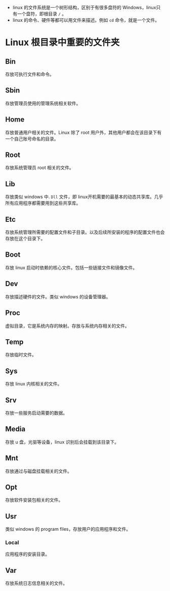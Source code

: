 + linux 的文件系统是一个树形结构，区别于有很多盘符的 Windows，linux只有一个盘符，即根目录 `/` 。
+ linux 的命令、硬件等都可以用文件来描述。例如 `cd` 命令，就是一个文件。

# Linux 根目录中重要的文件夹
## Bin
存放可执行文件和命令。

## Sbin
存放管理员使用的管理系统相关软件。

## Home
存放普通用户相关的文件。Linux 除了 root 用户外，其他用户都会在该目录下有一个自己账号命名的目录。

## Root
存放系统管理员 root 相关的文件。

## Lib
存放类似 windows 中. ` Dll ` 文件，即 linux开机需要的最基本的动态共享库。几乎所有应用程序都需要用到这些共享库。

## Etc
存放系统管理所需要的配置文件和子目录。以及后续所安装的程序的配置文件也会存放在这个目录下。

## Boot
存放 linux 启动时依赖的核心文件。包括一些链接文件和镜像文件。

## Dev
存放描述硬件的文件。类似 windows 的设备管理器。

## Proc
虚拟目录，它是系统内存的映射。存放与系统内存相关的文件。

## Temp
存放临时文件。

## Sys
存放 linux 内核相关的文件。

## Srv
存放一些服务启动需要的数据。

## Media
存放 u 盘，光驱等设备，linux 识别后会挂载到该目录下。

## Mnt
存放通过与磁盘挂载相关的文件。

## Opt
存放软件安装包相关的文件。

## Usr
类似 windows 的 program files，存放用户的应用程序和文件。
### Local
应用程序的安装目录。

## Var
存放系统日志信息相关的文件。


